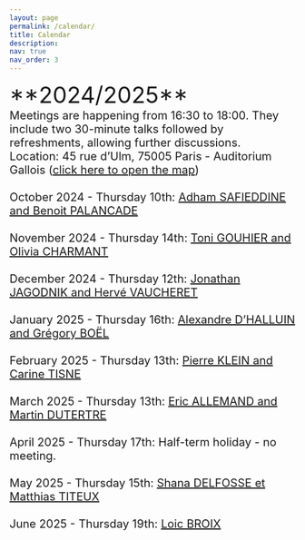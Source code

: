 ```yaml
---
layout: page
permalink: /calendar/
title: Calendar
description:
nav: true
nav_order: 3
---
```

<span style="font-size: 40px;">
**2024/2025** <br>
<span style="font-size: 20px;">
Meetings are happening from 16:30 to 18:00. They include two 30-minute talks followed by refreshments, allowing further discussions.<br>

<span style="font-size: 20px;">
Location: 45 rue d’Ulm, 75005 Paris - Auditorium Gallois (<a href="/assets/img/map.pdf" target="_blank">click here to open the map</a>) <br><br>

<div class="event">
  <span class="event-date">October 2024 - Thursday 10th</span>: 
  <a href="/speakers/October/" class="event-speakers">Adham SAFIEDDINE and Benoit PALANCADE</a>
</div>
<br>
<div class="event">
  <span class="event-date">November 2024 - Thursday 14th</span>: 
  <a href="/speakers/November/" class="event-speakers">Toni GOUHIER and Olivia CHARMANT</a>
</div>
<br>
<div class="event">
  <span class="event-date">December 2024 - Thursday 12th</span>: 
  <a href="/speakers/December/" class="event-speakers">Jonathan JAGODNIK and Hervé VAUCHERET</a>
</div>
<br>
<div class="event">
  <span class="event-date">January 2025 - Thursday 16th</span>: 
  <a href="/speakers/January/" class="event-speakers">Alexandre D’HALLUIN and Grégory BOËL</a>
</div>
<br>
<div class="event">
  <span class="event-date">February 2025 - Thursday 13th</span>: 
  <a href="/speakers/fevrier/" class="event-speakers">Pierre KLEIN and Carine TISNE</a>
</div>
<br>
<div class="event">
  <span class="event-date">March 2025 - Thursday 13th</span>: 
  <a href="/speakers/mars/" class="event-speakers">Eric ALLEMAND and Martin DUTERTRE</a>
</div>
<br>
<div class="event">
  <span class="event-date">April 2025 - Thursday 17th</span>: 
  Half-term holiday - no meeting. 
</div>
<br>
<div class="event">
  <span class="event-date">May 2025 - Thursday 15th</span>: 
  <a href="/speakers/mai/" class="event-speakers">Shana DELFOSSE et Matthias TITEUX</a>
</div>
<br>
<div class="event">
  <span class="event-date">June 2025 - Thursday 19th</span>: 
  <a href="/speakers/juin/" class="event-speakers">Loic BROIX</a>
</div>
<br><br><br>
